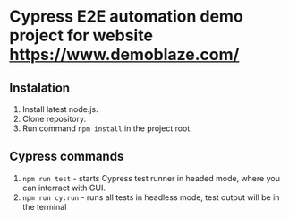 # Cypress E2E automation demo project for website https://www.demoblaze.com/

## Instalation

1. Install latest node.js.
2. Clone repository.
3. Run command `npm install` in the project root.

## Cypress commands

1. `npm run test` - starts Cypress test runner in headed mode, where you can interract with GUI.
2. `npm run cy:run` - runs all tests in headless mode, test output will be in the terminal
